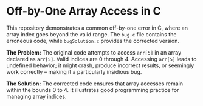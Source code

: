 # Off-by-One Array Access in C

This repository demonstrates a common off-by-one error in C, where an array index goes beyond the valid range.  The `bug.c` file contains the erroneous code, while `bugSolution.c` provides the corrected version.

**The Problem:**
The original code attempts to access `arr[5]` in an array declared as `arr[5]`.  Valid indices are 0 through 4. Accessing `arr[5]` leads to undefined behavior; it might crash, produce incorrect results, or seemingly work correctly – making it a particularly insidious bug.

**The Solution:**
The corrected code ensures that array accesses remain within the bounds 0 to 4.  It illustrates good programming practice for managing array indices.